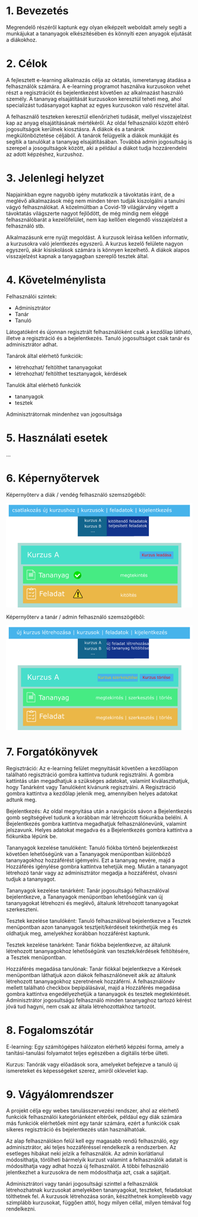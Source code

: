 # 1. Bevezetés

Megrendelő részéről kaptunk egy olyan elképzelt weboldalt amely segíti a munkájukat a tananyagok elkészítésében és könnyíti ezen anyagok eljutását a diákokhoz. 

# 2. Célok

A fejlesztett e-learning alkalmazás célja az oktatás, ismeretanyag átadása a felhasználók számára. A e-learning programot használva kurzusokon vehet részt a regisztrációt és bejelentkezést követően az alkalmazást használó személy. A tananyag elsajátítását kurzusokon keresztül teheti meg, ahol specializást tudásanyagot kaphat az egyes kurzusokon való részvétel által.

 A felhasználő teszteken keresztül ellenőrizheti tudását, mellyel visszajelzést kap az anyag elsajátításának mértékéről. Az oldal felhasználói között eltérő jogosultságok kerülnek kiosztásra. A diákok és a tanárok megkülönböztetése céljából. A tanárok felügyelik a diákok munkáját és segítik a tanulókat a tananyag elsajátításában. Továbbá admin jogosultság is szerepel a josogultságok között, aki a például a diákot tudja hozzárendelni az adott képzéshez, kurzushoz.

# 3. Jelenlegi helyzet

Napjainkban egyre nagyobb igény mutatkozik a távoktatás iránt, de a meglévő alkalmazások még nem minden téren tudják kiszolgálni a tanulni vágyó felhasználókat. A közelmúltban a Covid-19 világjárvány végett a távoktatás világszerte nagyot fejlődött, de még mindig nem eléggé felhasználóbarát a kezelőfelület, nem kap kellően elegendő visszajelzést a felhasználó stb. 

Alkalmazásunk erre nyújt megoldást. A kurzusok leírása kellően informatív, a kurzusokra való jelentkezés egyszerű. A kurzus kezelő felülete nagyon egyszerű, akár kisiskolások számára is könnyen kezelhető. A diákok alapos visszajelzést kapnak a tanyagagban szereplő tesztek által.


# 4. Követelménylista

Felhasználói szintek:
- Adminisztrátor
- Tanár
- Tanuló

Látogatóként és újonnan regisztrált felhasználóként csak a kezdőlap látható, illetve a regisztráció és a bejelentkezés. Tanuló jogosultságot csak tanár és adminisztrátor adhat.

Tanárok által elérhető funkciók:
- létrehozhat/ feltölthet tananyagokat
- létrehozhat/ feltölthet tesztanyagok, kérdések

Tanulók által elérhető funkciók
- tananyagok
- tesztek

Adminisztrátornak mindenhez van jogosultsága



# 5. Használati esetek

...


# 6. Képernyőtervek

Képernyőterv a diák / vendég felhasználó szemszögéből:

![image info](./pictures/kepernyoterv1.png)

Képernyőterv a tanár / admin felhasználó szemszögéből:

![image info](./pictures/kepernyoterv2.png)

# 7. Forgatókönyvek

Regisztráció: Az e-learning felület megnyitását követően a kezdőlapon található regisztráció gombra kattintva tudunk regisztrálni. A gombra kattintás után  megadhatjuk a szükséges adatokat, valamint kiválaszthatjuk, hogy Tanárként vagy Tanulóként kívánunk regisztrálni. A Regisztráció gombra kattintva a kezdőlap jelenik meg, amennyiben helyes adatokat adtunk meg.

Bejelentkezés: Az oldal megnyitása után a navigációs sávon a Bejelentkezés gomb segítségével tudunk a korábban már létrehozott fiókunkba belélni. A Bejelentkezés gombra kattintva megadhatjuk felhasználónevünk, valamint jelszavunk. Helyes adatokat megadva és a Bejelentkezés gombra kattintva a fiókunkba lépünk be.

Tananyagok kezelése tanulóként: Tanuló fiókba történő bejelentkezést követően lehetőségünk van a Tananyagok menüpontban különböző tananyagokhoz hozzáférést igémyelni. Ezt a  tananyag nevére, majd a Hozzáférés igénylése gombra kattintva tehetjük meg. Miután a tananyagot létrehozó tanár vagy az adminisztrátor megadja a hozzáférést, olvasni tudjuk a tananyagot.

Tananyagok kezelése tanárként: Tanár jogosultságú felhasználóval bejelentkezve, a Tananyagok menüpontban lehetőségünk van új tananyagokat létrehozni és meglévő, általunk létrehozott tananyagokat szerkeszteni.

Tesztek kezelése tanulóként: Tanuló felhasználóval bejelentkezve a Tesztek menüpontban azon tananyagok tesztjeit/kérdéseit tekinthetjük meg és oldhatjuk meg, amelyekhez korábban hozzáférést kaptunk.

Tesztek kezelése tanárként: Tanár fiókba bejelentkezve, az általunk létrehozott tananyagokhoz lehetőségünk van tesztek/kérdések feltöltésére, a Tesztek menüpontban.

Hozzáférés megadása tanulónak: Tanár fiókkal bejelentkezve a Kérések menüpontban láthatjuk azon diákok felhasználóneveit akik az általunk létrehozott tananyagokhoz szeretnének hozzáférni. A felhasználónév mellett található checkbox bepipálásával, majd a Hozzáférés megadása gombra kattintva engedélyezhetjük a tananyagok és tesztek megtekintését.
Adminisztrátor jogosultságú felhasználó minden tananyaghoz tartozó kérést jóvá tud hagyni, nem csak az általa létrehozottakhoz tartozót.

# 8. Fogalomszótár

E-learning: Egy számítógépes hálózaton elérhető képzési forma, amely a tanítási-tanulási folyamatot teljes egészében a digitális térbe ülteti.

Kurzus: Tanórák vagy előadások sora, amelyeket befejezve a tanuló új ismereteket és képességeket szerez, amiről oklevelet kap.

# 9. Vágyálomrendszer

A projekt célja egy webes tanulásszervezési rendszer, ahol az elérhető funkciók felhasználói kategóriánként eltérőek, például egy diák számára más funkciók elérhetőek mint egy tanár számára, ezért a funkciók csak sikeres regisztráció és bejelentkezés után használhatóak.


Az alap felhasználókon felül kell egy magasabb rendű felhasználó, egy adminisztrátor, aki teljes hozzáféréssel rendelkezik a rendszerben. Az esetleges hibákat neki jelzik a felhasználók. Az admin korlátlanul módosíthatja, törölheti bármelyik kurzust valamint a felhasználók adatait is módosíthatja vagy adhat hozzá új felhasználót.
A többi felhasználó jelentkezhet a kurzusokra de nem módosíthatja azt, csak a sajátjait. 


Adminisztrátori vagy tanári jogosultsági szinttel a felhasználók létrehozhatnak kurzusokat amelyekben tananyagokat, teszteket, feladatokat tölthetnek fel. A kurzusok létrehozása során, készíthetnek komplexebb vagy szimplább kurzusokat, függően attól, hogy milyen céllal, milyen témával fog rendelkezni.